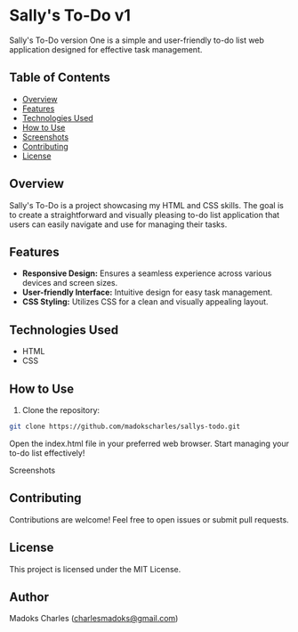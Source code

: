# Sally's To-Do v1

Sally's To-Do version One is a simple and user-friendly to-do list web application designed for effective task management.

## Table of Contents

- [Overview](#overview)
- [Features](#features)
- [Technologies Used](#technologies-used)
- [How to Use](#how-to-use)
- [Screenshots](#screenshots)
- [Contributing](#contributing)
- [License](#license)

## Overview

Sally's To-Do is a project showcasing my HTML and CSS skills. The goal is to create a straightforward and visually pleasing to-do list application that users can easily navigate and use for managing their tasks.

## Features

- **Responsive Design:** Ensures a seamless experience across various devices and screen sizes.
- **User-friendly Interface:** Intuitive design for easy task management.
- **CSS Styling:** Utilizes CSS for a clean and visually appealing layout.

## Technologies Used

- HTML
- CSS

## How to Use

1. Clone the repository:

```bash
git clone https://github.com/madokscharles/sallys-todo.git
```
Open the index.html file in your preferred web browser.
Start managing your to-do list effectively!

Screenshots



## Contributing
Contributions are welcome! Feel free to open issues or submit pull requests.

## License
This project is licensed under the MIT License.

## Author
Madoks Charles (charlesmadoks@gmail.com)